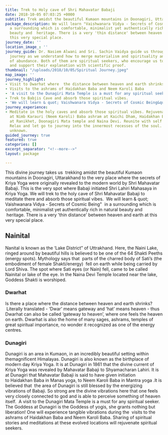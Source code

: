 ```yaml
---
title: Trek to Holy cave of Shri Mahavatar Babaji
date: 2018-10-05 07:03:25 +0000
subtitle: Trek amidst the beautiful Kumaon mountains in Doonagiri, Uttarakhand
package_description: We will learn "Vaishwanara Vidya - Secrets of Cosmic Being"  in
  a surrounding which is comfortable, minimalist yet authentically rich in natural
  beauty and  heritage. There is a very 'thin distance' between heaven and earth at
  this very special place.
journey_date: ''
location_image_: ''
journey_guide: Dr. Nasiem Alwani and Sri. Sachin Vaidya guide us through this transforming
  journey as we understand how to merge materialism and spirituality and live a life
  of abundance. Both of them are spiritual seekers, who encourage us to learn by questioning
  and support their explanation with scientific proof.
thumbnail: "/uploads/2018/10/05/Spiritual Journey.jpeg"
map_image: ''
journey_highlight:
- Visit to Dwarhat where  the distance between heaven and earth shrinks
- Visits to the ashrams of Haidakhan Baba and Neem Karoli Baba
- 'A visit to the Dunagiri Mata Temple is a must for any spiritual seeker. '
- Trek to Babjis Cave and absorb those spiritual vibes.
- 'We will learn & quot; Vaishwanara Vidya - Secrets of Cosmic Being&quot;  '
journey_experience:
- Meditate in the holy caves and absorb those spiritual vibes. Rejuvenate your Body-Mind-Soul
  at Nimb Karauri (Neem Karoli) Baba ashram at Kaichi Dham, Haidakhan Baba Temple
  at Ranikhet, Doonagiri Mata temple and Naina Devi. Reunite with self through nature.
  Relax and let go to journey into the innermost recesses of the soul. Discover the
  unknown.
guided_journey: true
featured: true
categories: []
excerpt_separator: "<!--more-->"
layout: package

---
```

This divine journey takes us  trekking amidst the beautiful Kumaon mountains in Doonagiri, Uttarakhand to the very place where the secrets of Kriya Yoga were originally revealed<!--more--> to the modern world by Shri Mahavatar Babaji. This is the very spot where Babaji initiated Shri Lahiri Mahasaya in Kriya Yoga. We will trek to the holy cave of Shri Mahavatar Babaji to meditate there and absorb those spiritual vibes.  We will learn & quot; Vaishwanara Vidya - Secrets of Cosmic Being"  in a surrounding which is comfortable, minimalist yet authentically rich in natural beauty and  heritage. There is a very 'thin distance' between heaven and earth at this very special place.

## **Nainital**

Nanital is known as the ‘Lake District” of Uttrakhand. Here, the Naini Lake, ringed around by beautiful hills is believed to be one of the 64 Shakti Peeths (energy spots). Mythology says that  parts of the charred body of Sati’s (the embodiment of female Shakti/energy)  fell on earth while being carried by Lord Shiva. The spot where Sati eyes (or Nain) fell, came to be called Nainital or lake of the eye. In the Naina Devi Temple located near the lake, Goddess Shakti is worshiped.

### **Dwarhat**

Is there a place where the distance between heaven and earth shrinks?  Literally translated - ‘Dwar’ means gateway and ‘hat’ means heaven - thus Dwarhat can also be called ‘gateway to heaven’, where one feels the heaven on earth. Dwarhat is also the home of many sages, ashrams, temples of great spiritual importance, no wonder it recognized as one of the energy centres.

### **Dunagiri**

Dunagiri is an area in Kumaon, in an incredibly beautiful setting within themagnificent Himalayas. Dunagiri is also known as the birthplace of modern day Kriya Yoga. It is at Dunagiri in 1861 that the divine current of Kriya Yoga was revealed by Mahavatar Babaji to Shyamacharan Lahiri. It is at Dunagiri that Mahavatar Babaji is said to have given initiation to Haidakhan Baba in Manas yoga, to Neem Karoli Baba in Mantra yoga .It is believed that  the area of Dunagiri is still blessed by the energizing vibrations of Babaji. So strong are the divine vibrations here that one feels very closely connected to god and is able to perceive something of heaven itself.  A visit to the Dunagiri Mata Temple is a must for any spiritual seeker. The Goddess at Dunagiri is the Goddess of yogis, she grants nothing but liberation! One will experience tangible vibrations during the  visits to the ashrams of Haidakhan Baba and Neem Karoli Baba. Sharing of spiritual stories and meditations at these evolved locations will rejuvenate spiritual seekers.